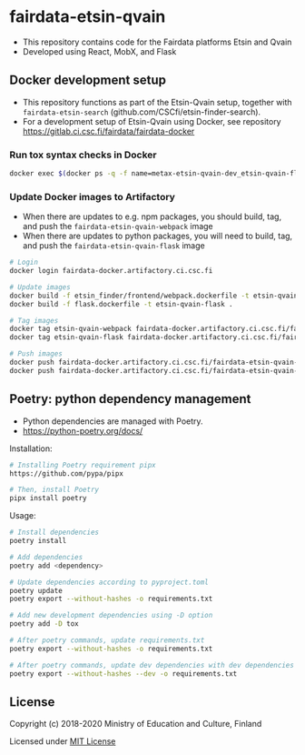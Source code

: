 # fairdata-etsin-qvain

* This repository contains code for the Fairdata platforms Etsin and Qvain
* Developed using React, MobX, and Flask

## Docker development setup

* This repository functions as part of the Etsin-Qvain setup, together with `fairdata-etsin-search` (github.com/CSCfi/etsin-finder-search).
* For a development setup of Etsin-Qvain using Docker, see repository https://gitlab.ci.csc.fi/fairdata/fairdata-docker

### Run tox syntax checks in Docker

```bash
docker exec $(docker ps -q -f name=metax-etsin-qvain-dev_etsin-qvain-flask) tox
```

### Update Docker images to Artifactory

* When there are updates to e.g. npm packages, you should build, tag, and push the `fairdata-etsin-qvain-webpack` image
* When there are updates to python packages, you will need to build, tag, and push the `fairdata-etsin-qvain-flask` image

```bash
# Login
docker login fairdata-docker.artifactory.ci.csc.fi

# Update images
docker build -f etsin_finder/frontend/webpack.dockerfile -t etsin-qvain-webpack etsin_finder/frontend
docker build -f flask.dockerfile -t etsin-qvain-flask .

# Tag images
docker tag etsin-qvain-webpack fairdata-docker.artifactory.ci.csc.fi/fairdata-etsin-qvain-webpack
docker tag etsin-qvain-flask fairdata-docker.artifactory.ci.csc.fi/fairdata-etsin-qvain-flask

# Push images
docker push fairdata-docker.artifactory.ci.csc.fi/fairdata-etsin-qvain-webpack
docker push fairdata-docker.artifactory.ci.csc.fi/fairdata-etsin-qvain-flask
```

## Poetry: python dependency management

* Python dependencies are managed with Poetry. 
* https://python-poetry.org/docs/

Installation:

```bash
# Installing Poetry requirement pipx
https://github.com/pypa/pipx

# Then, install Poetry
pipx install poetry
```

Usage:

```bash
# Install dependencies
poetry install

# Add dependencies
poetry add <dependency>

# Update dependencies according to pyproject.toml
poetry update
poetry export --without-hashes -o requirements.txt

# Add new development dependencies using -D option
poetry add -D tox

# After poetry commands, update requirements.txt
poetry export --without-hashes -o requirements.txt

# After poetry commands, update dev dependencies with dev dependencies with 
poetry export --without-hashes --dev -o requirements.txt
```


License
-------
Copyright (c) 2018-2020 Ministry of Education and Culture, Finland

Licensed under [MIT License](LICENSE)
